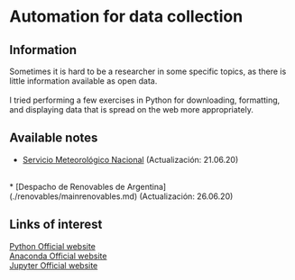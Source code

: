 # Automation for data collection

## Information
Sometimes it is hard to be a researcher in some specific topics, as there is little information available as open data.
<br> <br>
I tried performing a few exercises in Python for downloading, formatting, and displaying data that is spread on the web more appropriately.
<br>

## Available notes
* [Servicio Meteorológico Nacional](./meteodata/mainmeteodata.md) (Actualización: 21.06.20)
<br>
* [Despacho de Renovables de Argentina](./renovables/mainrenovables.md) (Actualización: 26.06.20)


## Links of interest
[Python Official website](https://www.python.org/)
<br>
[Anaconda Official website](https://www.anaconda.com/)
<br>
[Jupyter Official website](https://jupyter.org/)